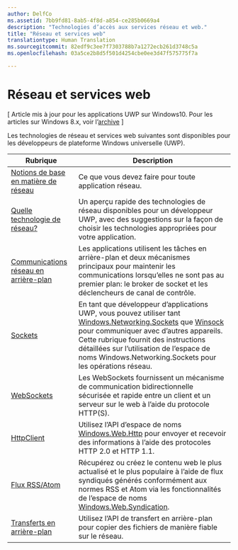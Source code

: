 ```yaml
---
author: DelfCo
ms.assetid: 7bb9fd81-8ab5-4f8d-a854-ce285b0669a4
description: "Technologies d’accès aux services réseau et web."
title: "Réseau et services web"
translationtype: Human Translation
ms.sourcegitcommit: 82edf9c3ee7f7303788b7a1272ecb261d3748c5a
ms.openlocfilehash: 03a5ce2b8d5f501d4254cbe0ee3d47f575775f7a

---
```


# Réseau et services web

\[ Article mis à jour pour les applications UWP sur Windows10. Pour les articles sur Windows 8.x, voir l’[archive](http://go.microsoft.com/fwlink/p/?linkid=619132) \]

Les technologies de réseau et services web suivantes sont disponibles pour les développeurs de plateforme Windows universelle (UWP).

| Rubrique                                                                                   | Description                                                                      |
|-----------------------------------------------------------------------------------------|----------------------------------------------------------------------------------|
| [Notions de base en matière de réseau](networking-basics.md)                                               | Ce que vous devez faire pour toute application réseau.                     |
| [Quelle technologie de réseau?](which-networking-technology.md)                          | Un aperçu rapide des technologies de réseau disponibles pour un développeur UWP, avec des suggestions sur la façon de choisir les technologies appropriées pour votre application.               |
| [Communications réseau en arrière-plan](network-communications-in-the-background.md) | Les applications utilisent les tâches en arrière-plan et deux mécanismes principaux pour maintenir les communications lorsqu’elles ne sont pas au premier plan: le broker de socket et les déclencheurs de canal de contrôle.                  |
| [Sockets](sockets.md)                                                                   | En tant que développeur d’applications UWP, vous pouvez utiliser tant [Windows.Networking.Sockets](https://msdn.microsoft.com/library/windows/apps/xaml/windows.networking.sockets.aspx) que [Winsock](https://msdn.microsoft.com/library/windows/desktop/ms737523) pour communiquer avec d’autres appareils. Cette rubrique fournit des instructions détaillées sur l’utilisation de l’espace de noms Windows.Networking.Sockets pour les opérations réseau. |
| [WebSockets](websockets.md)                                                             | Les WebSockets fournissent un mécanisme de communication bidirectionnelle sécurisée et rapide entre un client et un serveur sur le web à l’aide du protocole HTTP(S).                 |
| [HttpClient](httpclient.md)                                                             | Utilisez l’API d’espace de noms [Windows.Web.Http](https://msdn.microsoft.com/library/windows/apps/dn279692) pour envoyer et recevoir des informations à l’aide des protocoles HTTP 2.0 et HTTP 1.1.             |
| [Flux RSS/Atom](web-feeds.md)                                                          | Récupérez ou créez le contenu web le plus actualisé et le plus populaire à l’aide de flux syndiqués générés conformément aux normes RSS et Atom via les fonctionnalités de l’espace de noms [Windows.Web.Syndication](https://msdn.microsoft.com/library/windows/apps/br243632).                   |
| [Transferts en arrière-plan](background-transfers.md)                                         | Utilisez l’API de transfert en arrière-plan pour copier des fichiers de manière fiable sur le réseau.           |



<!--HONumber=Aug16_HO5-->


